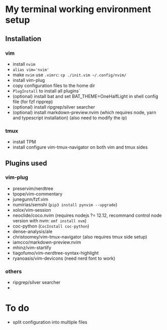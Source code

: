 # My terminal working environment setup

## Installation
### vim
- install `nvim`
- `alias vim='nvim'`
- make `nvim` use `.vimrc`: `cp ./init.vim ~/.config/nvim/`
- install vim-plug
- copy configuration files to the home dir
- `PlugInstall` to install all plugins`
- (optional) install bat and set BAT_THEME=OneHalfLight in shell config file (for fzf ripprep)
- (optional) install ripgrep/silver searcher
- (optional) install markdown-preview.nvim (which requires node, yarn and typescript
  installation) (also need to modify the ip)
### tmux
- install TPM
- install configure vim-tmux-navigator on both vim and tmux sides

## Plugins used
### vim-plug
- preservim/nerdtree
- tpope/vim-commentary
- junegunn/fzf.vim
- numirias/semshi (`pip3 install pynvim --upgrade`)
- xolox/vim-session
- neoclide/coco.nvim (requires nodejs ?= 12.12, recommand control node version
  with nvm: `omf install nvm`)
- coc-python (`CocInstall coc-python`)
- dense-analysis/ale 
- christoomey/vim-tmux-navigator (also requires tmux side setup)
- iamcco/markdown-preview.nvim
- mhinz/vim-startify
- tiagofumo/vim-nerdtree-syntax-highlight
- ryanoasis/vim-devicons (need nerd font to work)
### others
- ripgrep/silver searcher
- 

# To do
- split configuration into multiple files

